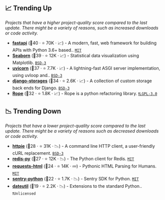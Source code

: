 ## 📈 Trending Up

_Projects that have a higher project-quality score compared to the last update. There might be a variety of reasons, such as increased downloads or code activity._

- <b><a href="https://github.com/tiangolo/fastapi">fastapi</a></b> (🥇40 ·  ⭐ 70K · 📈) - A modern, fast, web framework for building APIs with Python 3.6+ based.. <code><a href="http://bit.ly/34MBwT8">MIT</a></code>
- <b><a href="https://github.com/mwaskom/seaborn">Seaborn</a></b> (🥇39 ·  ⭐ 12K · 📈) - Statistical data visualization using Matplotlib. <code><a href="http://bit.ly/3aKzpTv">BSD-3</a></code>
- <b><a href="https://github.com/encode/uvicorn">uvicorn</a></b> (🥇37 ·  ⭐ 7.7K · 📈) - A lightning-fast ASGI server implementation, using uvloop and.. <code><a href="http://bit.ly/3aKzpTv">BSD-3</a></code>
- <b><a href="https://github.com/jschneier/django-storages">django-storages</a></b> (🥇34 ·  ⭐ 2.6K · 📈) - A collection of custom storage back ends for Django. <code><a href="http://bit.ly/3aKzpTv">BSD-3</a></code>
- <b><a href="https://github.com/python-rope/rope">Rope</a></b> (🥇32 ·  ⭐ 1.8K · 📈) - Rope is a python refactoring library. <code><a href="http://bit.ly/37RvQcA">❗️LGPL-3.0</a></code>

## 📉 Trending Down

_Projects that have a lower project-quality score compared to the last update. There might be a variety of reasons such as decreased downloads or code activity._

- <b><a href="https://github.com/httpie/cli">httpie</a></b> (🥈28 ·  ⭐ 31K · 📉) - A command line HTTP client, a user-friendly cURL replacement. <code><a href="http://bit.ly/3aKzpTv">BSD-3</a></code>
- <b><a href="https://github.com/redis/redis-py">redis-py</a></b> (🥈27 ·  ⭐ 12K · 📉) - The Python client for Redis. <code><a href="http://bit.ly/34MBwT8">MIT</a></code>
- <b><a href="https://github.com/psf/requests-html">requests-html</a></b> (🥈24 ·  ⭐ 14K · 💤) - Pythonic HTML Parsing for Humans. <code><a href="http://bit.ly/34MBwT8">MIT</a></code>
- <b><a href="https://github.com/getsentry/sentry-python">sentry-python</a></b> (🥉22 ·  ⭐ 1.7K · 📉) - Sentry SDK for Python. <code><a href="http://bit.ly/34MBwT8">MIT</a></code>
- <b><a href="https://github.com/dateutil/dateutil">dateutil</a></b> (🥉19 ·  ⭐ 2.2K · 📉) - Extensions to the standard Python.. <code>❗Unlicensed</code>

